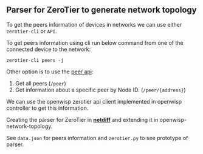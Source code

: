 ## Parser for ZeroTier to generate network topology

To get the peers information of devices in networks we can use either `zerotier-cli` or `API`.

To get peers information using cli run below command from one of the connected device to the network:

`zerotier-cli peers -j`

Other option is to use the [peer api](https://docs.zerotier.com/service/v1/#tag/peer):

1. Get all peers (`/peer`)
2. Get information about a specific peer by Node ID. (`/peer/{address}`)

We can use the openwisp zerotier api client implemented in openwisp controller to get this information.

Creating the parser for ZeroTier in **[netdiff](https://github.com/openwisp/netdiff)** and extending it in openwisp-network-topology.

See `data.json` for peers information and `zerotier.py` to see prototype of parser.
